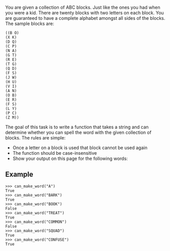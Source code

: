 You are given a collection of ABC blocks. Just like the ones you had when you were a kid. There are twenty blocks with two letters on each block. You are guaranteed to have a complete alphabet amongst all sides of the blocks. The sample blocks are:

    ((B O)
    (X K)
    (D Q)
    (C P)
    (N A)
    (G T)
    (R E)
    (T G)
    (Q D)
    (F S)
    (J W)
    (H U)
    (V I)
    (A N)
    (O B)
    (E R)
    (F S)
    (L Y)
    (P C)
    (Z M))

The goal of this task is to write a function that takes a string and can determine whether you can spell the word with the given collection of blocks. The rules are simple:
- Once a letter on a block is used that block cannot be used again
- The function should be case-insensitive
- Show your output on this page for the following words:

## Example
 
    >>> can_make_word("A")
    True
    >>> can_make_word("BARK")
    True
    >>> can_make_word("BOOK")
    False
    >>> can_make_word("TREAT")
    True
    >>> can_make_word("COMMON")
    False
    >>> can_make_word("SQUAD")
    True
    >>> can_make_word("CONFUSE")
    True
 